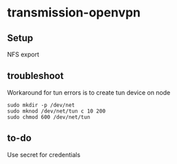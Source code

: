 # transmission-openvpn

## Setup
NFS export

## troubleshoot
Workaround for tun errors is to create tun device on node

```
sudo mkdir -p /dev/net
sudo mknod /dev/net/tun c 10 200
sudo chmod 600 /dev/net/tun
```
## to-do
Use secret for credentials